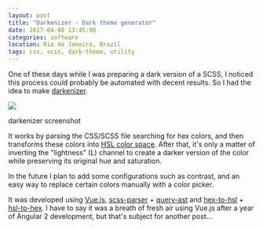 ```yaml
---
layout: post
title: "Darkenizer - Dark theme generator"
date: 2017-04-08 13:45:00
categories: software
location: Rio de Janeiro, Brazil
tags: css, scss, dark-theme, utility
---
```


One of these days while I was preparing a dark version of a SCSS, I noticed this process could probably be automated with decent results. So I had the idea to make <a href="https://www.vitorpmach.com/darkenizer" target="_blank">darkenizer</a>.

<div class="post-image">
    <a href="{{ site.baseurl }}/img/posts/darkenizer.png" target="_blank"><img src="{{ site.baseurl }}/img/posts/darkenizer.png"/></a>
    <p class="post-image-caption">darkenizer screenshot</p>
</div>

<!--more-->

It works by parsing the CSS/SCSS file searching for hex colors, and then transforms these colors into <a href="https://en.wikipedia.org/wiki/HSL_and_HSV" target="_blank">HSL color space</a>. After that, it's only a matter of inverting the "lightness" (L) channel to create a darker version of the color while preserving its original hue and saturation.

In the future I plan to add some configurations such as contrast, and an easy way to replace certain colors manually with a color picker.

It was developed using <a href="https://vuejs.org/" target="_blank">Vue.js</a>, <a href="https://www.npmjs.com/package/scss-parser" target="_blank">scss-parser</a> + <a href="https://www.npmjs.com/package/query-ast" target="_blank">query-ast</a> and <a href="https://www.npmjs.com/package/hex-to-hsl" target="_blank">hex-to-hsl</a> + <a href="https://www.npmjs.com/package/hsl-to-hex" target="_blank">hsl-to-hex</a>. I have to say it was a breath of fresh air using Vue.js after a year of Angular 2 development, but that's subject for another post...